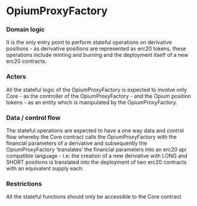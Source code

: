 # OpiumProxyFactory

### Domain logic

It is the only entry point to perform stateful operations on derivative positions - as derivative positions are represented as erc20 tokens, these operations include minting and burning and the deployment itself of a new erc20 contracts.

### Actors

All the stateful logic of the OpiumProxyFactory is expected to involve only Core - as the controller of the OpiumProxyFactory - and the Opium position tokens - as an entity which is manipulated by the OpiumProxyFactory.

### Data / control flow

The stateful operations are expected to have a one way data and control flow whereby the Core contract calls the OpiumProxyFactory with the financial parameters of a derivative and subsequently the OpiumProxyFactory ‘translates’ the financial parameters into an erc20 api compatible language - i.e: the creation of a new derivative with LONG and SHORT positions is translated into the deployment of two erc20 contracts with an equivalent supply each.

### Restrictions

All the stateful functions should only be accessible to the Core contract
